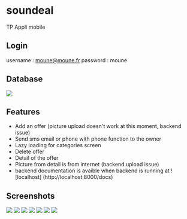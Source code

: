 # soundeal

TP Appli mobile 

## Login
username : moune@moune.fr
password : moune


## Database
![](modelisation.png)
## Features

- Add an offer (picture upload doesn't work at this moment, backend issue)
- Send sms email or phone with phone function to the owner
- Lazy loading for categories screen
- Delete offer
- Detail of the offer
- Picture from detail is from internet (backend upload issue)
- backend documentation is avaible when backend is running at ![localhost] (http://localhost:8000/docs)


## Screenshots

![](screenshots/Screenshot1.png)
![](screenshots/Screenshot1noConnected.png)
![](screenshots/Screenshot2.png)
![](screenshots/Screenshot3.png)
![](screenshots/Screenshot4.png)
![](screenshots/Screenshot5.png)
![](screenshots/Screenshot6.png)




